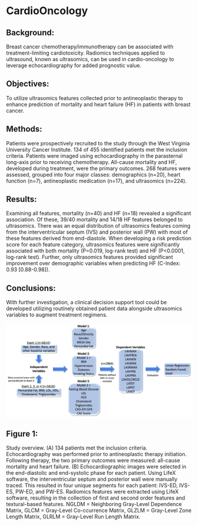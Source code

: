 # CardioOncology
## Background:
Breast cancer chemotherapy/immunotherapy can be associated with treatment-limiting cardiotoxicity. Radiomics techniques applied to ultrasound, known as ultrasomics, can be used in cardio-oncology to leverage echocardiography for added prognostic value.

## Objectives:
To utilize ultrasomics features collected prior to antineoplastic therapy to enhance prediction of mortality and heart failure (HF) in patients with breast cancer.

## Methods:
Patients were prospectively recruited to the study through the West Virginia University Cancer Institute. 134 of 455 identified patients met the inclusion criteria. Patients were imaged using echocardiography in the parasternal long-axis prior to receiving chemotherapy. All-cause mortality and HF, developed during treatment, were the primary outcomes. 268 features were assessed, grouped into four major classes: demographics (n=20), heart function (n=7), antineoplastic medication (n=17), and ultrasomics (n=224).

## Results:
Examining all features, mortality (n=40) and HF (n=18) revealed a significant association. Of these, 39/40 mortality and 14/18 HF features belonged to ultrasomics. There was an equal distribution of ultrasomics features coming from the interventricular septum (IVS) and posterior wall (PW) with most of these features derived from end-diastole. When developing a risk prediction score for each feature category, ultrasomics features were significantly associated with both mortality (P=0.019, log-rank test) and HF (P<0.0001, log-rank test). Further, only ultrasomics features provided significant improvement over demographic variables when predicting HF (C-Index: 0.93 [0.88-0.98]).

## Conclusions:
With further investigation, a clinical decision support tool could be developed utilizing routinely obtained patient data alongside ultrasomics variables to augment treatment regimens.

![alt text](https://github.com/qahathaway/MESA_MRI_LA_Strain/blob/main/Figure_1.jpg)

## Figure 1:
Study overview. (A) 134 patients met the inclusion criteria. Echocardiography was performed prior to antineoplastic therapy initiation. Following therapy, the two primary outcomes were measured: all-cause mortality and heart failure. (B) Echocardiographic images were selected in the end-diastolic and end-systolic phase for each patient. Using LifeX software, the interventricular septum and posterior wall were manually traced. This resulted in four unique segments for each patient: IVS-ED, IVS-ES, PW-ED, and PW-ES. Radiomics features were extracted using LifeX software, resulting in the collection of first and second order features and textural-based features. NGLDM = Neighboring Gray-Level Dependence Matrix, GLCM = Gray-Level Co-ccurrence Matrix, GLZLM = Gray-Level Zone Length Matrix, GLRLM = Gray-Level Run Length Matrix.
